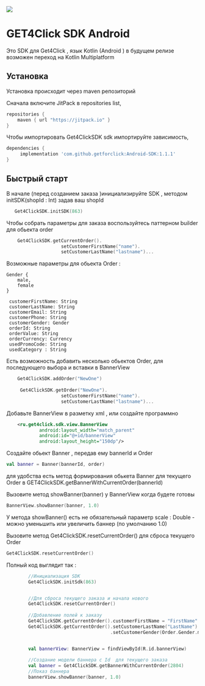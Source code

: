 [![](https://jitpack.io/v/getforclick/Android-SDK.svg)](https://jitpack.io/#getforclick/Android-SDK)

# GET4Click SDK Android
Это SDK для Get4Click , язык Kotlin (Android )  в будущем релизе возможен переход на Kotlin Multiplatform

## Установка  

Установка происходит через maven репозиторий  

Сначала включите JitPack в  repositories list,

```groovy
repositories {
    maven { url "https://jitpack.io" }
}
```

Чтобы импортировать Get4ClickSDK sdk импортируйте зависимость,

```groovy
dependencies {
     implementation 'com.github.getforclick:Android-SDK:1.1.1'
}
```

## Быстрый старт

В начале (перед созданием  заказа )инициализируйте SDK , методом initSDK(shopId : Int) задав ваш shopId 

```kotlin
   Get4ClickSDK.initSDK(863)
```


Чтобы собрать параметры для заказа воспользуйтесь паттерном builder для обьекта order 

```kotlin
    Get4ClickSDK.getCurrentOrder().
					setCustomerFirstName("name").
					setCustomerLastName("lastname")...

 ```

Возможные параметры для обьекта Order :


    Gender {
        male,
        female
    }

     customerFirstName: String
     customerLastName: String
     customerEmail: String
     customerPhone: String
     customerGender: Gender
     orderId: String
     orderValue: String
     orderCurrency: Currency
     usedPromoCode: String
     usedCategory : String




Есть возможность добавить несколько обьектов Order, для последующего выбора и вставки в BannerView


```kotlin
    Get4ClickSDK.addOrder("NewOne")
	
	 Get4ClickSDK.getOrder("NewOne").
					setCustomerFirstName("name").
					setCustomerLastName("lastname")...

 ```
 
Добавьте BannerView в разметку xml , или создайте программно 

```xml
    <ru.get4click.sdk.view.BannerView
            android:layout_width="match_parent"
            android:id="@+id/bannerView"
            android:layout_height="150dp"/>

 ```
Создайте обьект Banner , передав ему bannerId  и Order 

```kotlin
val banner = Banner(bannerId, order)
 ```
 
для удобства есть метод формирования обькета Banner для текущего Order в GET4ClickSDK.getBannerWithCurrentOrder(bannerId)


Вызовите метод showBanner(banner) у BannerView когда будете готовы 

```kotlin
BannerView.showBanner(banner, 1.0)
 ```


У метода showBanner() есть не обязательный параметр scale : Double - можно уменьшить или увеличить баннер (по умолчанию 1.0)


Вызовите метод  Get4ClickSDK.resetCurrentOrder() для сброса текущего Order

```kotlin
Get4ClickSDK.resetCurrentOrder()
 ```

Полный код выглядит так :
```kotlin
		//Инициализация SDK 
        Get4ClickSDK.initSdk(863)


     	//Для сброса текущего заказа и начала нового
	    Get4ClickSDK.resetCurrentOrder()
		
		//Добавление полей к заказу
        Get4ClickSDK.getCurrentOrder().customerFirstName = "FirstName"
        Get4ClickSDK.getCurrentOrder().setCustomerLastName("LastName")
									  .setCustomerGender(Order.Gender.male)


        val bannerView: BannerView = findViewById(R.id.bannerView)
		
		//Создание модели баннера с Id  для текущего заказа 
        val banner = Get4ClickSDK.getBannerWithCurrentOrder(2804)
		//Показ баннера
        bannerView.showBanner(banner, 1.0)
		
	
 ```


